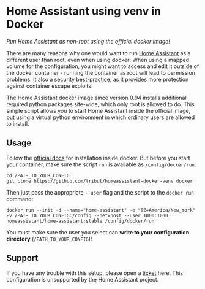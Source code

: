 # Home Assistant using venv in Docker

*Run Home Assistant as non-root using the official docker image!*

There are many reasons why one would want to run [Home Assistant] as a different user than root, even when using docker:
When using a mapped volume for the configuration, you might want to access and edit it outside of the docker container - running the container as root will lead to permission problems. It also a security best-practice, as it provides more protection against container escape exploits.

The Home Assistant docker image since version 0.94 installs additional required python packages site-wide, which only root is allowed to do. This simple script allows you to start Home Assistant inside the official image, but using a virtual python environment in which ordinary users are allowed to install.

## Usage

Follow the [official docs] for installation inside docker. But before you start your container, make sure the script `run` is available as `/config/docker/run`:

    cd /PATH_TO_YOUR_CONFIG
    git clone https://github.com/tribut/homeassistant-docker-venv docker

Then just pass the appropriate `--user` flag and the script to the `docker run` command:

    docker run --init -d --name="home-assistant" -e "TZ=America/New_York" -v /PATH_TO_YOUR_CONFIG:/config --net=host --user 1000:1000 homeassistant/home-assistant:stable /config/docker/run

 You must make sure the user you select can **write to your configuration directory** (`/PATH_TO_YOUR_CONFIG`)!

## Support

If you have any trouble with this setup, please open a [ticket] here. This configuration is unsupported by the Home Assistant project.

[Home Assistant]: https://www.home-assistant.io/
[official docs]: https://www.home-assistant.io/docs/installation/docker/
[ticket]: https://github.com/tribut/homeassistant-docker-venv/issues
